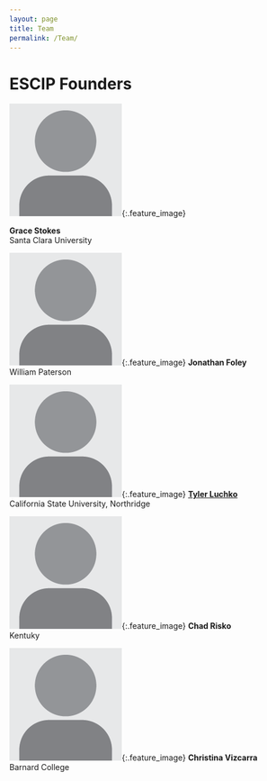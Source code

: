 ```yaml
---
layout: page
title: Team
permalink: /Team/
---
```


# ESCIP Founders


![Image alt](/assets/images/person.png "Grace Stokes"){:.feature_image}

**Grace Stokes**  
Santa Clara University  

<div style="clear:both;"></div>

![Image alt](/assets/images/person.png "Jonathan Foley"){:.feature_image}
**Jonathan Foley**  
William Paterson  

<div style="clear:both;"></div>

![Image alt](/assets/images/person.png "Tyler Luchko"){:.feature_image}
[**Tyler Luchko**](https://luchkolab.org)  
California State University, Northridge  

<div style="clear:both;"></div>

![Image alt](/assets/images/person.png "Chad Risko"){:.feature_image}
**Chad Risko**  
Kentuky  

<div style="clear:both;"></div>

![Image alt](/assets/images/person.png "Christina Vizcarra"){:.feature_image}
**Christina Vizcarra**  
Barnard College  

